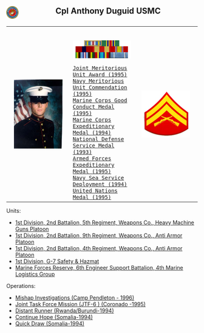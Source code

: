 
<table style="width:100%">
    <caption>
        <h2>
            <img align="left" src="/Images/Military/USMC.png" width="32px">Cpl Anthony Duguid USMC
        </h2>
    </caption>
    <tr valign="top">
        <td align="center" valign="middle" width="33%">
         <kbd>
                <img src="/Images/Military/aduguid.jpg" align="middle" width="128px" title="USMC" />
         </kbd>
        </td>
        <td align="left" width="33%">
            <kbd>
                <br>
                <br>
                <img src="/Images/Military/Ribbons.png" align="top" width="256px" title="Ribbons" />
                <br>
                <br>
                <a href="https://en.wikipedia.org/wiki/Joint_Meritorious_Unit_Award">Joint Meritorious Unit Award (1995)</a>
                <br>
                <a href="https://en.wikipedia.org/wiki/Meritorious_Unit_Commendation">Navy Meritorious Unit Commendation (1995)</a>
                <br>
                <a href="https://en.wikipedia.org/wiki/Good_Conduct_Medal_(United_States)">Marine Corps Good Conduct Medal (1995)</a>
                <br>
                <a href="https://en.wikipedia.org/wiki/Marine_Corps_Expeditionary_Medal">Marine Corps Expeditionary Medal (1994)</a>
                <br>
                <a href="https://en.wikipedia.org/wiki/National_Defense_Service_Medal">National Defense Service Medal (1993)</a>
                <br>
                <a href="https://en.wikipedia.org/wiki/Armed_Forces_Expeditionary_Medal">Armed Forces Expeditionary Medal (1995)</a>
                <br>
                <a href="https://en.wikipedia.org/wiki/Sea_Service_Ribbon">Navy Sea Service Deployment (1994)</a>
                <br>
                <a href="https://en.wikipedia.org/wiki/United_Nations_Medal">United Nations Medal (1995)</a>
                <br>
            </kbd>
        </td>
        <td align="center" valign="middle" width="33%">
                <img src="/Images/Military/Corporal.png" align="top" width="128px" title="Corporal" />
        </td>
        </tr>
        </table>


Units:
 -  <a href="https://en.wikipedia.org/wiki/2nd_Battalion,_5th_Marines">1st Division, 2nd Battalion, 5th Regiment, Weapons Co., Heavy Machine Guns Platoon</a>
 -  <a href="https://en.wikipedia.org/wiki/2nd_Battalion,_9th_Marines">1st Division, 2nd Battalion, 9th Regiment, Weapons Co., Anti Armor Platoon</a>
 -  <a href="https://en.wikipedia.org/wiki/2nd_Battalion,_4th_Marines">1st Division, 2nd Battalion, 4th Regiment, Weapons Co., Anti Armor Platoon</a>
 -  <a href="https://en.wikipedia.org/wiki/1st_Marine_Division_(United_States)">1st Division, G-7 Safety & Hazmat</a>
 -  <a href="https://en.wikipedia.org/wiki/6th_Engineer_Support_Battalion">Marine Forces Reserve, 6th Engineer Support Battalion, 4th Marine Logistics Group</a>

Operations: 
 -  <a href="http://articles.latimes.com/1996-03-06/local/me-43821_1_camp-pendleton">Mishap Investigations (Camp Pendleton - 1996)</a>
 -  <a href="https://en.wikipedia.org/wiki/Joint_Task_Force_North">Joint Task Force Mission (JTF-6 ) (Coronado -1995)</a>
  -  <a href="https://www.mca-marines.org/leatherneck/1994/08/africa-operation-distant-runner-rescues-americans">Distant Runner (Rwanda/Burundi-1994)</a>
 -  <a href="https://en.wikipedia.org/wiki/Unified_Task_Force">Continue Hope (Somalia-1994)</a>
 -  <a href="https://en.wikipedia.org/wiki/Unified_Task_Force">Quick Draw (Somalia-1994)</a>
